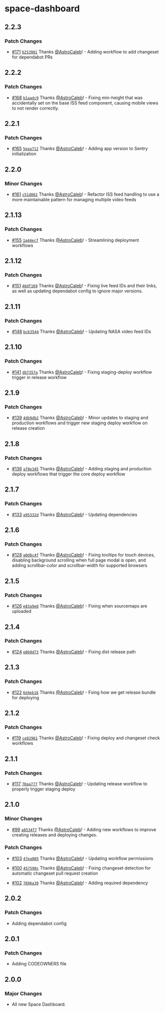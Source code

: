 # space-dashboard

## 2.2.3

### Patch Changes

- [#171](https://github.com/SpaceDashboard/space-dashboard/pull/171) [`6253981`](https://github.com/SpaceDashboard/space-dashboard/commit/625398121540998988e6797fbb4c9ba9a4efcd2a) Thanks [@AstroCaleb](https://github.com/AstroCaleb)! - Adding workflow to add changeset for dependabot PRs

## 2.2.2

### Patch Changes

- [#168](https://github.com/SpaceDashboard/space-dashboard/pull/168) [`b1aadc9`](https://github.com/SpaceDashboard/space-dashboard/commit/b1aadc98c7b6ff397d15932162fbbffb5a8fe409) Thanks [@AstroCaleb](https://github.com/AstroCaleb)! - Fixing min-height that was accidentally set on the base ISS feed component, causing mobile views to not render correctly.

## 2.2.1

### Patch Changes

- [#165](https://github.com/SpaceDashboard/space-dashboard/pull/165) [`5eaa712`](https://github.com/SpaceDashboard/space-dashboard/commit/5eaa712e4ed6595d27fc6a533893e916e9c94c70) Thanks [@AstroCaleb](https://github.com/AstroCaleb)! - Adding app version to Sentry initialization

## 2.2.0

### Minor Changes

- [#161](https://github.com/SpaceDashboard/space-dashboard/pull/161) [`c51d861`](https://github.com/SpaceDashboard/space-dashboard/commit/c51d8614c123960dfc49c8809c672a8bbb753fb3) Thanks [@AstroCaleb](https://github.com/AstroCaleb)! - Refactor ISS feed handling to use a more maintainable pattern for managing multiple video feeds

## 2.1.13

### Patch Changes

- [#155](https://github.com/SpaceDashboard/space-dashboard/pull/155) [`1a44ecf`](https://github.com/SpaceDashboard/space-dashboard/commit/1a44ecfb4e60838670ea2f79f22d21e5488293ec) Thanks [@AstroCaleb](https://github.com/AstroCaleb)! - Streamlining deployment workflows

## 2.1.12

### Patch Changes

- [#151](https://github.com/SpaceDashboard/space-dashboard/pull/151) [`46df169`](https://github.com/SpaceDashboard/space-dashboard/commit/46df169b81759331da9e41701b0d0d1653703f93) Thanks [@AstroCaleb](https://github.com/AstroCaleb)! - Fixing live feed IDs and their links, as well as updating dependabot config to ignore major versions.

## 2.1.11

### Patch Changes

- [#148](https://github.com/SpaceDashboard/space-dashboard/pull/148) [`bcb3544`](https://github.com/SpaceDashboard/space-dashboard/commit/bcb3544a9e099617cd4ea97de5a3f017bede1b9a) Thanks [@AstroCaleb](https://github.com/AstroCaleb)! - Updating NASA video feed IDs

## 2.1.10

### Patch Changes

- [#141](https://github.com/SpaceDashboard/space-dashboard/pull/141) [`db7357a`](https://github.com/SpaceDashboard/space-dashboard/commit/db7357a3e1f22ad1805cb6febef06e19e005b086) Thanks [@AstroCaleb](https://github.com/AstroCaleb)! - Fixing staging-deploy workflow trigger in release workflow

## 2.1.9

### Patch Changes

- [#139](https://github.com/SpaceDashboard/space-dashboard/pull/139) [`4db9db2`](https://github.com/SpaceDashboard/space-dashboard/commit/4db9db272f3b9539a8ca0bd875b95dd011984054) Thanks [@AstroCaleb](https://github.com/AstroCaleb)! - Minor updates to staging and production workflows and trigger new staging deploy workflow on release creation

## 2.1.8

### Patch Changes

- [#136](https://github.com/SpaceDashboard/space-dashboard/pull/136) [`a78e345`](https://github.com/SpaceDashboard/space-dashboard/commit/a78e345d7c6503514cdd90246574ff574af74ee5) Thanks [@AstroCaleb](https://github.com/AstroCaleb)! - Adding staging and production deploy workflows that trigger the core deploy workflow

## 2.1.7

### Patch Changes

- [#133](https://github.com/SpaceDashboard/space-dashboard/pull/133) [`a95332d`](https://github.com/SpaceDashboard/space-dashboard/commit/a95332ddcb18c119befbfed4df8f0cd91e8c937a) Thanks [@AstroCaleb](https://github.com/AstroCaleb)! - Updating dependencies

## 2.1.6

### Patch Changes

- [#128](https://github.com/SpaceDashboard/space-dashboard/pull/128) [`a0d8c4f`](https://github.com/SpaceDashboard/space-dashboard/commit/a0d8c4fca074e1fd4b29c8eaa2442dbde639625f) Thanks [@AstroCaleb](https://github.com/AstroCaleb)! - Fixing tooltips for touch devices, disabling background scrolling when full page modal is open, and adding scrollbar-color and scrollbar-width for supported browsers

## 2.1.5

### Patch Changes

- [#126](https://github.com/SpaceDashboard/space-dashboard/pull/126) [`e83a9e8`](https://github.com/SpaceDashboard/space-dashboard/commit/e83a9e82a664496f62da1754a7ddb5276cb8b497) Thanks [@AstroCaleb](https://github.com/AstroCaleb)! - Fixing when sourcemaps are uploaded

## 2.1.4

### Patch Changes

- [#124](https://github.com/SpaceDashboard/space-dashboard/pull/124) [`e869d73`](https://github.com/SpaceDashboard/space-dashboard/commit/e869d730a35ca9df9f844c0f9e13a6362012546f) Thanks [@AstroCaleb](https://github.com/AstroCaleb)! - Fixing dist release path

## 2.1.3

### Patch Changes

- [#122](https://github.com/SpaceDashboard/space-dashboard/pull/122) [`6d4eb16`](https://github.com/SpaceDashboard/space-dashboard/commit/6d4eb16da4f86646dfab6b5f213417aacaf7f8db) Thanks [@AstroCaleb](https://github.com/AstroCaleb)! - Fxing how we get release bundle for deploying

## 2.1.2

### Patch Changes

- [#119](https://github.com/SpaceDashboard/space-dashboard/pull/119) [`ce82961`](https://github.com/SpaceDashboard/space-dashboard/commit/ce82961c05a1b8019fcd4ebd699e425206b6f22d) Thanks [@AstroCaleb](https://github.com/AstroCaleb)! - Fixing deploy and changeset check workflows

## 2.1.1

### Patch Changes

- [#117](https://github.com/SpaceDashboard/space-dashboard/pull/117) [`70aa777`](https://github.com/SpaceDashboard/space-dashboard/commit/70aa7777ca57778edde32151374a4bccb6d18f9a) Thanks [@AstroCaleb](https://github.com/AstroCaleb)! - Updating release workflow to properly trigger staging deploy

## 2.1.0

### Minor Changes

- [#99](https://github.com/SpaceDashboard/space-dashboard/pull/99) [`a8534f7`](https://github.com/SpaceDashboard/space-dashboard/commit/a8534f738c314ba0d62bc522f664d665e0aeba6a) Thanks [@AstroCaleb](https://github.com/AstroCaleb)! - Adding new workflows to improve creating releases and deploying changes.

### Patch Changes

- [#103](https://github.com/SpaceDashboard/space-dashboard/pull/103) [`47ea805`](https://github.com/SpaceDashboard/space-dashboard/commit/47ea805a7425c9c648eeaf79144bba70b06d40bc) Thanks [@AstroCaleb](https://github.com/AstroCaleb)! - Updating workflow permissions

- [#100](https://github.com/SpaceDashboard/space-dashboard/pull/100) [`457598c`](https://github.com/SpaceDashboard/space-dashboard/commit/457598c6abef22477cb0ca7370833215d7f97bc9) Thanks [@AstroCaleb](https://github.com/AstroCaleb)! - Fixing changeset detection for automatic changeset pull request creation

- [#102](https://github.com/SpaceDashboard/space-dashboard/pull/102) [`7896a39`](https://github.com/SpaceDashboard/space-dashboard/commit/7896a39acbf5e3069716985d6cbef2677e143da5) Thanks [@AstroCaleb](https://github.com/AstroCaleb)! - Adding required dependency

## 2.0.2

### Patch Changes

- Adding dependabot config

## 2.0.1

### Patch Changes

- Adding CODEOWNERS file

## 2.0.0

### Major Changes

- All new Space Dashboard.

